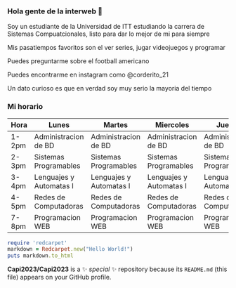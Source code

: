 ### Hola gente de la interweb 👋

Soy un estudiante de la Universidad de ITT estudiando la carrera de Sistemas Compuatcionales, listo para dar lo mejor de mi para siempre

Mis pasatiempos favoritos son el ver series, jugar videojuegos y programar

Puedes preguntarme sobre el football americano

Puedes encontrarme en instagram como @corderito_21

Un dato curioso es que en verdad soy muy serio la mayoria del tiempo

### Mi horario

| Hora   | Lunes                      | Martes                     | Miercoles                  | Jueves                     | Viernes                    |
|--------|----------------------------|----------------------------|----------------------------|----------------------------|----------------------------|
| 1-2pm  | Administracion de BD       | Administracion de BD       | Administracion de BD       | Administracion de BD       | Administracion de BD       |
| 2-3pm  | Sistemas Programables      | Sistemas Programables      | Sistemas Programables      | Sistemas Programables      |                            |
| 3-4pm  | Lenguajes y Automatas I    | Lenguajes y Automatas I    | Lenguajes y Automatas I    | Lenguajes y Automatas I    | Lenguajes y Automatas I    |
| 4-5pm  | Redes de Computadoras      | Redes de Computadoras      | Redes de Computadoras      | Redes de Computadoras      | Redes de Computadoras      |
| 7-8pm  | Programacion WEB           | Programacion WEB           | Programacion WEB           | Programacion WEB           | Programacion WEB           |

```ruby
require 'redcarpet'
markdown = Redcarpet.new("Hello World!")
puts markdown.to_html
```


**Capi2023/Capi2023** is a ✨ _special_ ✨ repository because its `README.md` (this file) appears on your GitHub profile.
